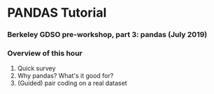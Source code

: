 # PANDAS Tutorial
### Berkeley GDSO pre-workshop, part 3: pandas (July 2019)

### Overview of this hour
1. Quick survey
1. Why pandas? What's it good for?
1. (Guided) pair coding on a real dataset
